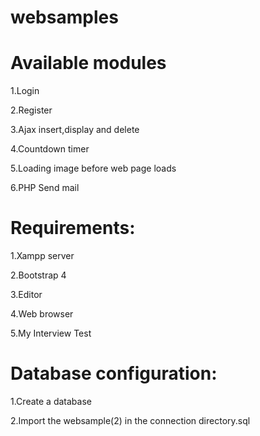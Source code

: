 # websamples
Available modules
==================

1.Login

2.Register

3.Ajax insert,display and delete

4.Countdown timer

5.Loading image before web page loads

6.PHP Send mail


Requirements:
=============

1.Xampp server

2.Bootstrap 4

3.Editor

4.Web browser

5.My Interview Test

Database configuration:
=======================

1.Create a database

2.Import the websample(2) in the connection directory.sql


